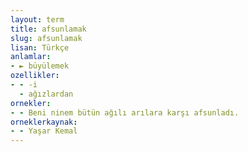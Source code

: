 ```yaml
---
layout: term
title: afsunlamak
slug: afsunlamak
lisan: Türkçe
anlamlar:
- ► büyülemek
ozellikler:
- - -i
  - ağızlardan
ornekler:
- - Beni ninem bütün ağılı arılara karşı afsunladı.
orneklerkaynak:
- - Yaşar Kemal
---
```

